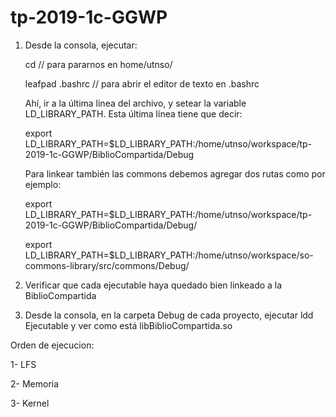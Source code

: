 # tp-2019-1c-GGWP

1) Desde la consola, ejecutar:

	cd         		// para pararnos en home/utnso/
	
	leafpad .bashrc		// para abrir el editor de texto en .bashrc
	
	Ahí, ir a la última linea del archivo, y setear la variable LD_LIBRARY_PATH. Esta última línea tiene que decir:
	
	 export LD_LIBRARY_PATH=$LD_LIBRARY_PATH:/home/utnso/workspace/tp-2019-1c-GGWP/BiblioCompartida/Debug

	Para linkear también las commons debemos agregar dos rutas como por ejemplo:
	
	export LD_LIBRARY_PATH=$LD_LIBRARY_PATH:/home/utnso/workspace/tp-2019-1c-GGWP/BiblioCompartida/Debug/
	
	export LD_LIBRARY_PATH=$LD_LIBRARY_PATH:/home/utnso/workspace/so-commons-library/src/commons/Debug/
	
2) Verificar que cada ejecutable haya quedado bien linkeado a la BiblioCompartida

3) Desde la consola, en la carpeta Debug de cada proyecto, ejecutar ldd Ejecutable y ver como está libBiblioCompartida.so

Orden de ejecucion:

1- LFS

2- Memoria

3- Kernel
